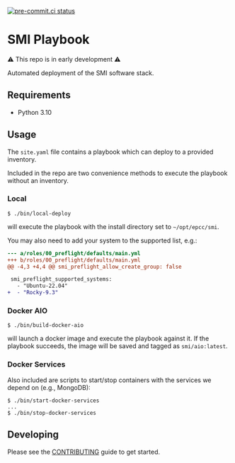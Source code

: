 [![pre-commit.ci status](https://results.pre-commit.ci/badge/github/SMI/playbook/main.svg)](https://results.pre-commit.ci/latest/github/SMI/playbook/main)

# SMI Playbook

⚠ This repo is in early development ⚠

Automated deployment of the SMI software stack.

## Requirements

- Python 3.10

## Usage

The `site.yaml` file contains a playbook which can deploy to a provided
inventory.

Included in the repo are two convenience methods to execute the playbook without
an inventory.

### Local

```console
$ ./bin/local-deploy
```

will execute the playbook with the install directory set to `~/opt/epcc/smi`.

You may also need to add your system to the supported list, e.g.:

```diff
--- a/roles/00_preflight/defaults/main.yml
+++ b/roles/00_preflight/defaults/main.yml
@@ -4,3 +4,4 @@ smi_preflight_allow_create_group: false

 smi_preflight_supported_systems:
   - "Ubuntu-22.04"
+  - "Rocky-9.3"
```

### Docker AIO

```console
$ ./bin/build-docker-aio
```

will launch a docker image and execute the playbook against it. If the playbook
succeeds, the image will be saved and tagged as `smi/aio:latest`.

### Docker Services

Also included are scripts to start/stop containers with the services we depend
on (e.g., MongoDB):

```console
$ ./bin/start-docker-services
...
$ ./bin/stop-docker-services
```

## Developing

Please see the [CONTRIBUTING](CONTRIBUTING.md) guide to get started.
